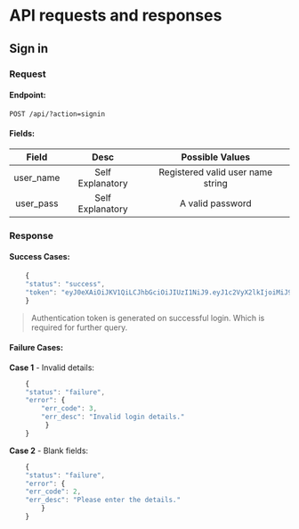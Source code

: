 # API requests and responses

## Sign in

### Request

#### Endpoint:
```
POST /api/?action=signin
```

#### Fields:

| Field | Desc | Possible Values |
|:---:|:---:|:---:|
| user_name | Self Explanatory | Registered valid user name string |
| user_pass | Self Explanatory | A valid password |

### Response

#### Success Cases:

```js
    {
    "status": "success",
    "token": "eyJ0eXAiOiJKV1QiLCJhbGciOiJIUzI1NiJ9.eyJ1c2VyX2lkIjoiMiJ9.138NdeGE3jsdOWZiU5DSHDXoXejkJq2qL5NEUn37Eu8"
    }
```

>Authentication token is generated on successful login. Which is required for further query.

#### Failure Cases:
  

__Case 1__ - Invalid details:

```js
    {
    "status": "failure",
    "error": {
        "err_code": 3,
        "err_desc": "Invalid login details."
         }
    }
```

__Case 2__ - Blank fields:

```js
    {
    "status": "failure",
    "error": {
    "err_code": 2,
    "err_desc": "Please enter the details."
        }
    }
```